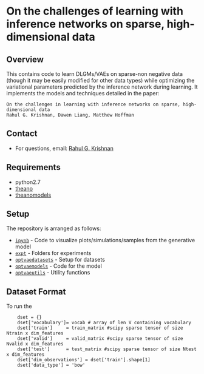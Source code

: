 # On the challenges of learning with inference networks on sparse, high-dimensional data

## Overview
This contains code to learn DLGMs/VAEs on sparse-non negative 
data (though it may be easily modified for other data types) while optimizing the variational 
parameters predicted by the inference network during learning. It implements the models and techniques detailed in the paper: 
```
On the challenges in learning with inference networks on sparse, high-dimensional data 
Rahul G. Krishnan, Dawen Liang, Matthew Hoffman
```

## Contact
* For questions, email: [Rahul G. Krishnan](mailto:rahulgk@mit.edu)

## Requirements
* python2.7
* [theano](http://deeplearning.net/software/theano/)
* [theanomodels](https://github.com/clinicalml/theanomodels)

## Setup 

The repository is arranged as follows:
* [`ipynb`](./ipynb) - Code to visualize plots/simulations/samples from the generative model
* [`expt`](./expt)   - Folders for experiments
* [`optvaedatasets`](./optvaedatasets) - Setup for datasets 
* [`optvaemodels`](./optvaemodels)     - Code for the model 
* [`optvaeutils`](./optvaeutils)       - Utility functions 

## Dataset Format
To run the 
```
    dset = {}
    dset['vocabulary']= vocab # array of len V containing vocabulary
    dset['train']     = train_matrix #scipy sparse tensor of size Ntrain x dim_features
    dset['valid']     = valid_matrix #scipy sparse tensor of size Nvalid x dim_features
    dset['test']      = test_matrix #scipy sparse tensor of size Ntest x dim_features 
    dset['dim_observations'] = dset['train'].shape[1]
    dset['data_type'] = 'bow'
```
